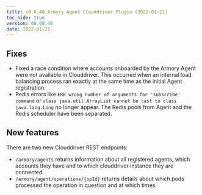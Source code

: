 ```yaml
---
title: v0.8.40 Armory Agent Clouddriver Plugin (2022-01-21)
toc_hide: true
version: 00.08.40
date: 2022-01-21
---
```


## Fixes

* Fixed a race condition where accounts onboarded by the Armory Agent were not available in Clouddriver. This occurred when an internal load balancing process ran exactly at the same time as the initial Agent registration.
* Redis errors like `ERR wrong number of arguments for 'subscribe' command` or `class java.util.ArrayList cannot be cast to class java.lang.Long` no longer appear. The Redis pools from Agent and the Redis scheduler have been separated.

## New features

There are two new Clouddriver REST endpoints:

* `/armory/agents` returns information about all registered agents, which accounts they have and to which clouddriver instance they are connected.
* `/armory/agent/operations/{opId}` returns details about which pods processed the operation in question and at which times.
